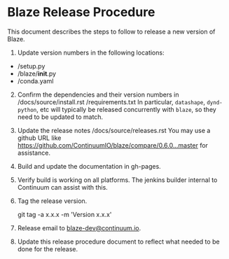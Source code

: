 ﻿Blaze Release Procedure
=======================

This document describes the steps to follow to release
a new version of Blaze.

1. Update version numbers in the following locations:

 * /setup.py
 * /blaze/__init__.py
 * /conda.yaml

2. Confirm the dependencies and their version numbers in
   /docs/source/install.rst
   /requirements.txt
   In particular, `datashape`, `dynd-python`, etc
   will typically be released concurrently with `blaze`,
   so they need to be updated to match.

3. Update the release notes /docs/source/releases.rst
   You may use a github URL like https://github.com/ContinuumIO/blaze/compare/0.6.0...master for assistance.

4. Build and update the documentation in gh-pages.

5. Verify build is working on all platforms. The
   jenkins builder internal to Continuum can assist
   with this.

6. Tag the release version.

    git tag -a x.x.x -m 'Version x.x.x'

7. Release email to blaze-dev@continuum.io.

8. Update this release procedure document to reflect
   what needed to be done for the release.
